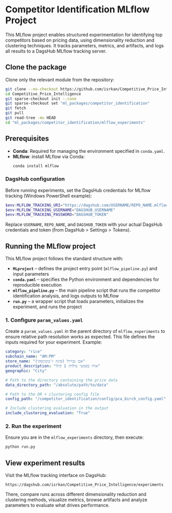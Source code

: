 # Competitor Identification MLflow Project

This MLflow project enables structured experimentation for identifying top competitors based on pricing data, using dimensionality reduction and clustering techniques. It tracks parameters, metrics, and artifacts, and logs all results to a DagsHub MLflow tracking server.

## Clone the package
Clone only the relevant module from the repository:
```bash
git clone --no-checkout https://github.com/isrkan/Competitive_Price_Intelligence.git
cd Competitive_Price_Intelligence
git sparse-checkout init --cone
git sparse-checkout set "ml_packages/competitor_identification"
git fetch
git pull
git read-tree -mu HEAD
cd "ml_packages/competitor_identification/mlflow_experiments"
```

## Prerequisites

- **Conda**: Required for managing the environment specified in `conda.yaml`.
- **MLflow**: install MLflow via Conda:
  ```bash
  conda install mlflow
  ```

### DagsHub configuration
Before running experiments, set the DagsHub credentials for MLflow tracking (Windows PowerShell example):
```powershell
$env:MLFLOW_TRACKING_URI="https://dagshub.com/USERNAME/REPO_NAME.mlflow"
$env:MLFLOW_TRACKING_USERNAME="DAGSHUB_USERNAME"
$env:MLFLOW_TRACKING_PASSWORD="DAGSHUB_TOKEN"
```

Replace `USERNAME`, `REPO_NAME`, and `DAGSHUB_TOKEN` with your actual DagsHub credentials and token (from DagsHub > Settings > Tokens).

## Running the MLflow project
This MLflow project follows the standard structure with:
* **`MLproject`** – defines the project entry point (`mlflow_pipeline.py`) and input parameters
* **`conda.yaml`** – specifies the Python environment and dependencies for reproducible execution
* **`mlflow_pipeline.py`** – the main pipeline script that runs the competitor identification analysis, and logs outputs to MLflow
* **`run.py`** – a wrapper script that loads parameters, initializes the experiment, and runs the project

### 1. Configure `param_values.yaml`
Create a `param_values.yaml` in the parent directory of `mlflow_experiments` to ensure relative path resolution works as expected. This file defines the inputs required for your experiment. Example:
```yaml
category: "rice"
subchain_name: "AM:PM"
store_name: "אבן גבירול (פינת ז'בוטינסקי)"
product_description: "אורז בסמטי טילדה 1 קילו"
geographic: "City"

# Path to the directory containing the price data
data_directory_path: "/absolute/path/to/data"

# Path to the DR + clustering config file
config_path: "/competitor_identification/config/pca_birch_config.yaml"

# Include clustering evaluation in the output
include_clustering_evaluation: "True"
```

### 2. Run the experiment
Ensure you are in the `mlflow_experiments` directory, then execute:
```bash
python run.py
```

## View experiment results
Visit the MLflow tracking interface on DagsHub:
```
https://dagshub.com/isrkan/Competitive_Price_Intelligence/experiments
```

There, compare runs across different dimensionality reduction and clustering methods, visualize metrics, browse artifacts and analyze parameters to evaluate what drives performance.